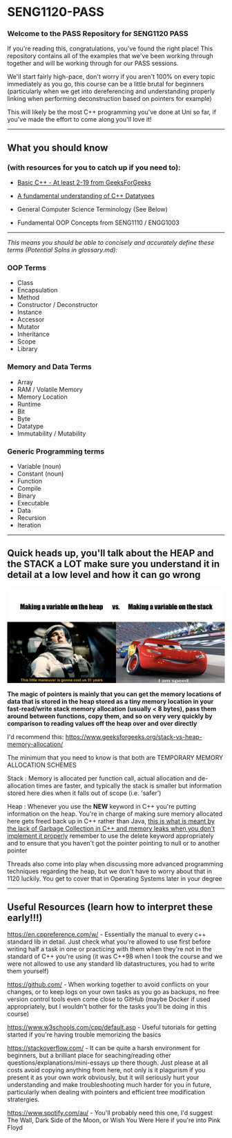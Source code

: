 # SENG1120-PASS

### Welcome to the PASS Repository for SENG1120 PASS

If you're reading this, congratulations, you've found the right place! This repository contains all of the examples that we've been working through together and will be working through for our PASS sessions.

We'll start fairly high-pace, don't worry if you aren't 100% on every topic immediately as you go, this course can be a little brutal for beginners (particularly when we get into dereferencing and understanding properly linking when performing deconstruction based on pointers for example)

This will likely be the most C++ programming you've done at Uni so far, if you've made the effort to come along you'll love it!

---

## What you should know

### (with resources for you to catch up if you need to):

- [Basic C++ - At least 2-19 from GeeksForGeeks](https://www.geeksforgeeks.org/c-plus-plus/)

- [A fundamental understanding of C++ Datatypes](https://www.w3schools.com/cpp/cpp_data_types.asp)

- General Computer Science Terminology (See Below)

- Fundamental OOP Concepts from SENG1110 / ENGG1003

---

_This means you should be able to concisely and accurately define these terms (Potential Solns in glossary.md):_

### OOP Terms

- Class
- Encapsulation
- Method
- Constructor / Deconstructor
- Instance
- Accessor
- Mutator
- Inheritance
- Scope
- Library

### Memory and Data Terms

- Array
- RAM / Volatile Memory
- Memory Location
- Runtime
- Bit
- Byte
- Datatype
- Immutability / Mutability

### Generic Programming terms

- Variable (noun)
- Constant (noun)
- Function
- Compile
- Binary
- Executable
- Data
- Recursion
- Iteration

---

## Quick heads up, you'll talk about the HEAP and the STACK a LOT make sure you understand it in detail at a low level and how it can go wrong

![](./heap-vs-stack.png)

**The magic of pointers is mainly that you can get the memory locations of data that is stored in the heap stored as a tiny memory location in your fast-read/write stack memory allocation (usually < 8 bytes), pass them around between functions, copy them, and so on very very quickly by comparison to reading values off the heap over and over directly**

I'd recommend this:
https://www.geeksforgeeks.org/stack-vs-heap-memory-allocation/

The minimum that you need to know is that both are TEMPORARY MEMORY ALLOCATION SCHEMES

Stack : Memory is allocated per function call, actual allocation and de-allocation times are faster, and typically the stack is smaller but information stored here dies when it falls out of scope (i.e. 'safer')

Heap : Whenever you use the **NEW** keyword in C++ you're putting information on the heap. You're in charge of making sure memory allocated here gets freed back up in C++ rather than Java, [this is what is meant by the lack of Garbage Collection in C++ and memory leaks when you don't implement it properly](https://www.geeksforgeeks.org/memory-leak-in-c-and-how-to-avoid-it/) remember to use the delete keyword appropriately and to ensure that you haven't got the pointer pointing to null or to another pointer

Threads also come into play when discussing more advanced programming techniques regarding the heap, but we don't have to worry about that in 1120 luckily. You get to cover that in Operating Systems later in your degree

---

## Useful Resources (learn how to interpret these early!!!)

https://en.cppreference.com/w/ - Essentially the manual to every c++ standard lib in detail. Just check what you're allowed to use first before writing half a task in one or practicing with them when they're not in the standard of C++ you're using (it was C++98 when I took the course and we were not allowed to use any standard lib datastructures, you had to write them yourself)

https://github.com/ - When working together to avoid conflicts on your changes, or to keep logs on your own tasks as you go as backups, no free version control tools even come close to GitHub (maybe Docker if used appropriately, but I wouldn't bother for the tasks you'll be doing in this course)

https://www.w3schools.com/cpp/default.asp - Useful tutorials for getting started if you're having trouble memorizing the basics

https://stackoverflow.com/ - It can be quite a harsh environment for beginners, but a brilliant place for seaching/reading other questions/explanations/mini-essays up there though. Just please at all costs avoid copying anything from here, not only is it plagurism if you present it as your own work obviously, but it will seriously hurt your understanding and make troubleshooting much harder for you in future, particularly when dealing with pointers and efficient tree modification stratergies.

https://www.spotify.com/au/ - You'll probably need this one, I'd suggest The Wall, Dark Side of the Moon, or Wish You Were Here if you're into Pink Floyd
